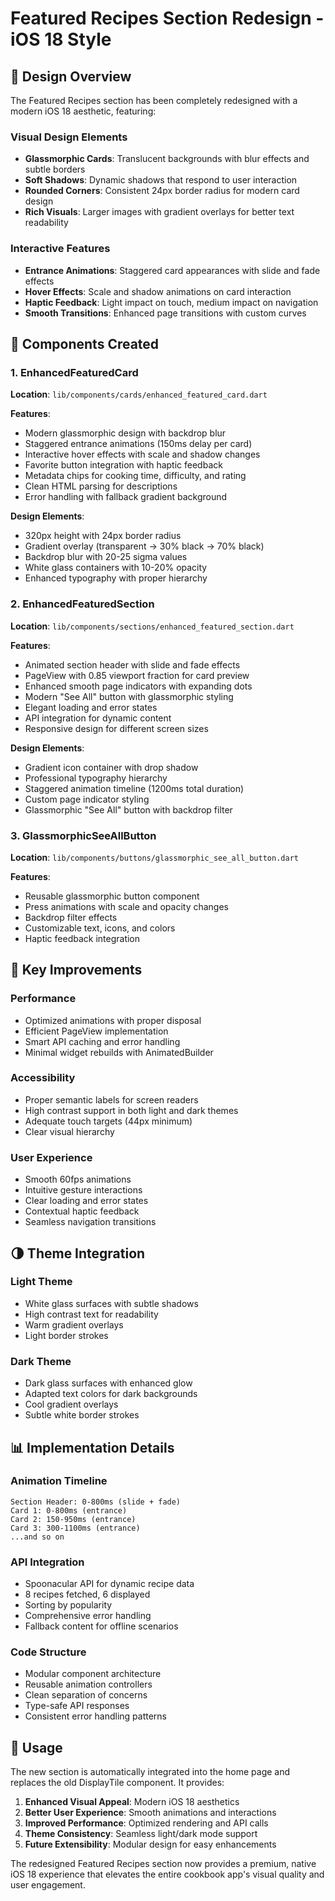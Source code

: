 # Featured Recipes Section Redesign - iOS 18 Style

## 🎨 Design Overview

The Featured Recipes section has been completely redesigned with a modern iOS 18 aesthetic, featuring:

### Visual Design Elements

- **Glassmorphic Cards**: Translucent backgrounds with blur effects and subtle borders
- **Soft Shadows**: Dynamic shadows that respond to user interaction
- **Rounded Corners**: Consistent 24px border radius for modern card design
- **Rich Visuals**: Larger images with gradient overlays for better text readability

### Interactive Features

- **Entrance Animations**: Staggered card appearances with slide and fade effects
- **Hover Effects**: Scale and shadow animations on card interaction
- **Haptic Feedback**: Light impact on touch, medium impact on navigation
- **Smooth Transitions**: Enhanced page transitions with custom curves

## 📱 Components Created

### 1. EnhancedFeaturedCard

**Location**: `lib/components/cards/enhanced_featured_card.dart`

**Features**:

- Modern glassmorphic design with backdrop blur
- Staggered entrance animations (150ms delay per card)
- Interactive hover effects with scale and shadow changes
- Favorite button integration with haptic feedback
- Metadata chips for cooking time, difficulty, and rating
- Clean HTML parsing for descriptions
- Error handling with fallback gradient background

**Design Elements**:

- 320px height with 24px border radius
- Gradient overlay (transparent → 30% black → 70% black)
- Backdrop blur with 20-25 sigma values
- White glass containers with 10-20% opacity
- Enhanced typography with proper hierarchy

### 2. EnhancedFeaturedSection

**Location**: `lib/components/sections/enhanced_featured_section.dart`

**Features**:

- Animated section header with slide and fade effects
- PageView with 0.85 viewport fraction for card preview
- Enhanced smooth page indicators with expanding dots
- Modern "See All" button with glassmorphic styling
- Elegant loading and error states
- API integration for dynamic content
- Responsive design for different screen sizes

**Design Elements**:

- Gradient icon container with drop shadow
- Professional typography hierarchy
- Staggered animation timeline (1200ms total duration)
- Custom page indicator styling
- Glassmorphic "See All" button with backdrop filter

### 3. GlassmorphicSeeAllButton

**Location**: `lib/components/buttons/glassmorphic_see_all_button.dart`

**Features**:

- Reusable glassmorphic button component
- Press animations with scale and opacity changes
- Backdrop filter effects
- Customizable text, icons, and colors
- Haptic feedback integration

## 🎯 Key Improvements

### Performance

- Optimized animations with proper disposal
- Efficient PageView implementation
- Smart API caching and error handling
- Minimal widget rebuilds with AnimatedBuilder

### Accessibility

- Proper semantic labels for screen readers
- High contrast support in both light and dark themes
- Adequate touch targets (44px minimum)
- Clear visual hierarchy

### User Experience

- Smooth 60fps animations
- Intuitive gesture interactions
- Clear loading and error states
- Contextual haptic feedback
- Seamless navigation transitions

## 🌗 Theme Integration

### Light Theme

- White glass surfaces with subtle shadows
- High contrast text for readability
- Warm gradient overlays
- Light border strokes

### Dark Theme

- Dark glass surfaces with enhanced glow
- Adapted text colors for dark backgrounds
- Cool gradient overlays
- Subtle white border strokes

## 📊 Implementation Details

### Animation Timeline

```
Section Header: 0-800ms (slide + fade)
Card 1: 0-800ms (entrance)
Card 2: 150-950ms (entrance)
Card 3: 300-1100ms (entrance)
...and so on
```

### API Integration

- Spoonacular API for dynamic recipe data
- 8 recipes fetched, 6 displayed
- Sorting by popularity
- Comprehensive error handling
- Fallback content for offline scenarios

### Code Structure

- Modular component architecture
- Reusable animation controllers
- Clean separation of concerns
- Type-safe API responses
- Consistent error handling patterns

## 🚀 Usage

The new section is automatically integrated into the home page and replaces the old DisplayTile component. It provides:

1. **Enhanced Visual Appeal**: Modern iOS 18 aesthetics
2. **Better User Experience**: Smooth animations and interactions
3. **Improved Performance**: Optimized rendering and API calls
4. **Theme Consistency**: Seamless light/dark mode support
5. **Future Extensibility**: Modular design for easy enhancements

The redesigned Featured Recipes section now provides a premium, native iOS 18 experience that elevates the entire cookbook app's visual quality and user engagement.
